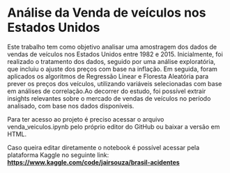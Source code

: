# Análise da Venda de veículos nos Estados Unidos
Este trabalho tem como objetivo analisar uma amostragem dos dados de vendas de veículos nos Estados Unidos entre 1982 e 2015. Inicialmente, foi realizado o tratamento dos dados, seguido por uma análise exploratória, que incluiu o ajuste dos preços com base na inflação. Em seguida, foram aplicados os algoritmos de Regressão Linear e Floresta Aleatória para prever os preços dos veículos, utilizando variáveis selecionadas com base em análises de correlação.Ao decorrer do estudo, foi possível extrair insights relevantes sobre o mercado de vendas de veículos no período analisado, com base nos dados disponíveis. 

Para ter acesso ao projeto é preciso acessar o arquivo venda_veiculos.ipynb pelo próprio editor do GitHub ou baixar a versão em HTML.

Caso queira editar diretamente o notebook é possível acessar pela plataforma Kaggle no seguinte link: **https://www.kaggle.com/code/jairsouza/brasil-acidentes**
